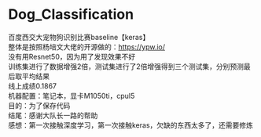 # Dog_Classification
百度西交大宠物狗识别比赛baseline【keras】  
整体是按照杨培文大佬的开源做的：https://ypw.io/  
没有用Resnet50，因为用了发现效果不好  
训练集进行了数据增强2倍，测试集进行了2倍增强得到三个测试集，分别预测最后取平均结果  
线上成绩0.1867  
机器配置：笔记本，显卡M1050ti，cpuI5  
目的：为了保存代码  
结尾：感谢大队长一路的帮助   
感想：第一次接触深度学习，第一次接触keras，欠缺的东西太多了，还需要修炼
